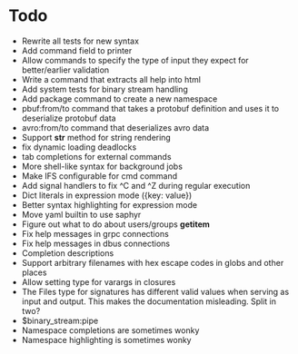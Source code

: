# Todo

* Rewrite all tests for new syntax
* Add command field to printer
* Allow commands to specify the type of input they expect for better/earlier validation
* Write a command that extracts all help into html
* Add system tests for binary stream handling
* Add package command to create a new namespace
* pbuf:from/to command that takes a protobuf definition and uses it to deserialize protobuf data
* avro:from/to command that deserializes avro data
* Support __str__ method for string rendering
* fix dynamic loading deadlocks
* tab completions for external commands
* More shell-like syntax for background jobs
* Make IFS configurable for cmd command
* Add signal handlers to fix ^C and ^Z during regular execution
* Dict literals in expression mode ({key: value})
* Better syntax highlighting for expression mode
* Move yaml builtin to use saphyr
* Figure out what to do about users/groups __getitem__
* Fix help messages in grpc connections
* Fix help messages in dbus connections
* Completion descriptions
* Support arbitrary filenames with hex escape codes in globs and other places
* Allow setting type for varargs in closures
* The Files type for signatures has different valid values when serving as input and output. This makes the documentation misleading. Split in two?
* $binary_stream:pipe
* Namespace completions are sometimes wonky
* Namespace highlighting is sometimes wonky
